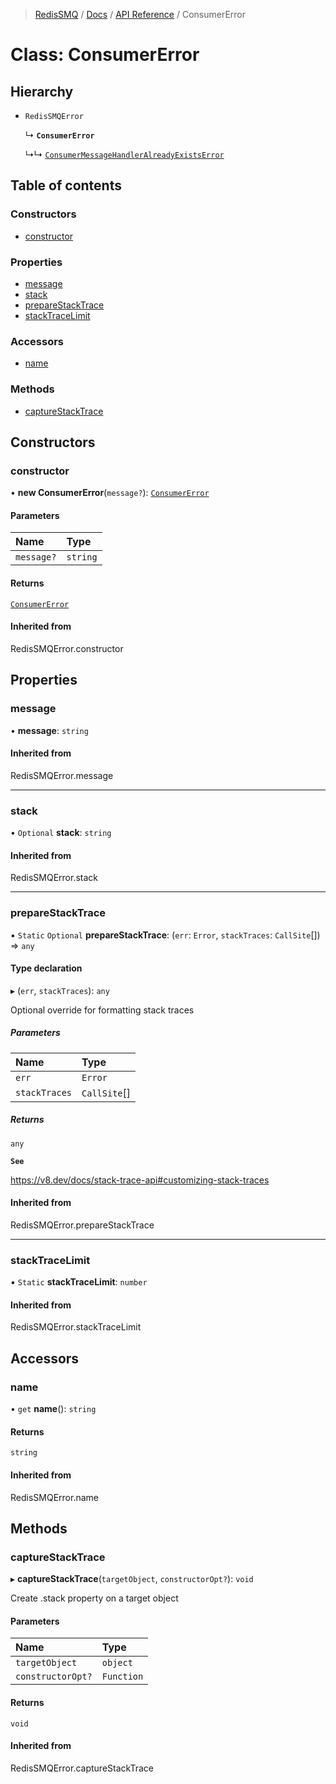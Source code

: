>[RedisSMQ](../../../README.md) / [Docs](../../README.md) / [API Reference](../README.md) / ConsumerError

# Class: ConsumerError

## Hierarchy

- `RedisSMQError`

  ↳ **`ConsumerError`**

  ↳↳ [`ConsumerMessageHandlerAlreadyExistsError`](ConsumerMessageHandlerAlreadyExistsError.md)

## Table of contents

### Constructors

- [constructor](ConsumerError.md#constructor)

### Properties

- [message](ConsumerError.md#message)
- [stack](ConsumerError.md#stack)
- [prepareStackTrace](ConsumerError.md#preparestacktrace)
- [stackTraceLimit](ConsumerError.md#stacktracelimit)

### Accessors

- [name](ConsumerError.md#name)

### Methods

- [captureStackTrace](ConsumerError.md#capturestacktrace)

## Constructors

### constructor

• **new ConsumerError**(`message?`): [`ConsumerError`](ConsumerError.md)

#### Parameters

| Name | Type |
| :------ | :------ |
| `message?` | `string` |

#### Returns

[`ConsumerError`](ConsumerError.md)

#### Inherited from

RedisSMQError.constructor

## Properties

### message

• **message**: `string`

#### Inherited from

RedisSMQError.message

___

### stack

• `Optional` **stack**: `string`

#### Inherited from

RedisSMQError.stack

___

### prepareStackTrace

▪ `Static` `Optional` **prepareStackTrace**: (`err`: `Error`, `stackTraces`: `CallSite`[]) => `any`

#### Type declaration

▸ (`err`, `stackTraces`): `any`

Optional override for formatting stack traces

##### Parameters

| Name | Type |
| :------ | :------ |
| `err` | `Error` |
| `stackTraces` | `CallSite`[] |

##### Returns

`any`

**`See`**

https://v8.dev/docs/stack-trace-api#customizing-stack-traces

#### Inherited from

RedisSMQError.prepareStackTrace

___

### stackTraceLimit

▪ `Static` **stackTraceLimit**: `number`

#### Inherited from

RedisSMQError.stackTraceLimit

## Accessors

### name

• `get` **name**(): `string`

#### Returns

`string`

#### Inherited from

RedisSMQError.name

## Methods

### captureStackTrace

▸ **captureStackTrace**(`targetObject`, `constructorOpt?`): `void`

Create .stack property on a target object

#### Parameters

| Name | Type |
| :------ | :------ |
| `targetObject` | `object` |
| `constructorOpt?` | `Function` |

#### Returns

`void`

#### Inherited from

RedisSMQError.captureStackTrace
